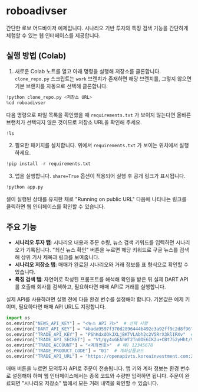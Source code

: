 # roboadivser

간단한 로보 어드바이저 예제입니다. 시나리오 기반 투자와 특징 검색 기능을 간단하게 체험할 수 있는 웹 인터페이스를 제공합니다.

## 실행 방법 (Colab)
1. 새로운 Colab 노트를 열고 아래 명령을 실행해 저장소를 클론합니다. `clone_repo.py`
   스크립트는 `work` 브랜치가 존재하면 해당 브랜치를, 그렇지 않으면 기본 브랜치를
   자동으로 선택해 클론합니다.
```python
!python clone_repo.py <저장소 URL>
%cd roboadivser
```
다음 명령으로 파일 목록을 확인했을 때 `requirements.txt` 가 보이지 않는다면
올바른 브랜치가 선택되지 않은 것이므로 저장소 URL을 확인해 주세요.
```python
!ls
```
2. 필요한 패키지를 설치합니다. 위에서 `requirements.txt` 가 보이는 위치에서 실행하세요.
```python
!pip install -r requirements.txt
```
3. 앱을 실행합니다. `share=True` 옵션이 적용되어 실행 후 공개 링크가 표시됩니다.
```python
!python app.py
```
   셀이 실행된 상태를 유지한 채로 "Running on public URL" 다음에 나타나는 링크를 
   클릭하면 웹 인터페이스를 확인할 수 있습니다.

## 주요 기능
- **시나리오 투자 탭**: 시나리오 내용과 주문 수량, 뉴스 검색 키워드를 입력하면 시나리오가 기록됩니다. "최신 뉴스 확인" 버튼을 누르면 해당 키워드로 구글 뉴스를 검색해 상위 기사 제목과 링크를 보여줍니다.
- **시나리오 저장소 탭**: 매매가 완료된 시나리오와 거래 정보를 표 형식으로 확인할 수 있습니다.
- **특징 검색 탭**: 자연어로 작성된 프롬프트를 해석해 확인을 받은 뒤 실제 DART API를 호출해 회사를 검색하고, 필요하다면 매매 API로 거래를 실행합니다.

실제 API를 사용하려면 실행 전에 다음 환경 변수를 설정해야 합니다. 기본값은 예제 키이며, 필요하다면 매매 API URL도 지정합니다.
```python
import os
os.environ["NEWS_API_KEY"] = "<뉴스 API 키>"  # 선택 사항
os.environ["DART_API_KEY"] = "4bada9597f370d2896444b492c3a92ff9c2d8f96"  # DART 키
os.environ["TRADE_API_KEY"] = "PShKdxdOkJXLjBKTVLAbh2c2V5RrX3klIRXv"  # 앱 키
os.environ["TRADE_API_SECRET"] = "Vt/gy4uGEAhWT2Tn0DE6IK2u+CBt752yHht/VXcjJUk7NzgZkx3lVoSDHvj/G2+RZNxBBjxEn2ReYQKquoh5BJi9f4KKomsYxJ3cyQ6noTyb0ep1OHD/xIe3w2Y9h+eb0PG7hxwhZBmWwPO6VQq9KRXZockUH5qNTbDosA6mfbKssmxWL2o="  # 앱 시크릿
os.environ["TRADE_ACCOUNT"] = "<계좌번호>"  # 예) 12345678
os.environ["TRADE_PRODUCT_CODE"] = "01"  # 계좌상품코드
os.environ["TRADE_API_URL"] = "https://openapivts.koreainvestment.com:29443"  # 모의투자 URL
```

매매 버튼을 누르면 모의투자 API로 주문이 전송됩니다. 앱 키와 계좌 정보는 환경 변수로 설정해야 하며 웹 인터페이스에서는 종목 코드와 수량만 입력하면 됩니다. 주문이 완료되면 "시나리오 저장소" 탭에서 모든 거래 내역을 확인할 수 있습니다.
